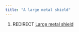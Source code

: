 ```yaml
---
title: "A large metal shield"
---
```


1.  REDIRECT [Large metal shield](Large_metal_shield "wikilink")